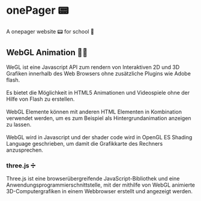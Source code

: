 # onePager 📟
A onepager website 📟 for school 🏫

## WebGL Animation 🏃‍♂️
WeGL ist eine Javascript API zum rendern von Interaktiven 2D und 3D Grafiken innerhalb des Web Browsers ohne zusätzliche Plugins wie Adobe flash.
<br><br>
Es bietet die Möglichkeit in HTML5 Animationen und Videospiele ohne der Hilfe von Flash zu erstellen.
<br><br>
WebGL Elemente können mit anderen HTML Elementen in Kombination verwendet werden, um es zum Beispiel als Hintergrundanimation anzeigen zu lassen.
<br><br>
WebGL wird in Javascript und der shader code wird in OpenGL ES Shading Language geschrieben, um damit die Grafikkarte des Rechners anzusprechen.

### three.js ➗
Three.js ist eine browserübergreifende JavaScript-Bibliothek und eine Anwendungsprogrammierschnittstelle, mit der mithilfe von WebGL animierte 3D-Computergrafiken in einem Webbrowser erstellt und angezeigt werden.
